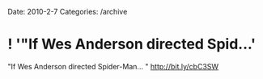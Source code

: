 Date: 2010-2-7
Categories: /archive

# ! '"If Wes Anderson directed Spid...'

"If Wes Anderson directed Spider-Man… "  <a href="http://bit.ly/cbC3SW" rel="nofollow">http://bit.ly/cbC3SW</a>
